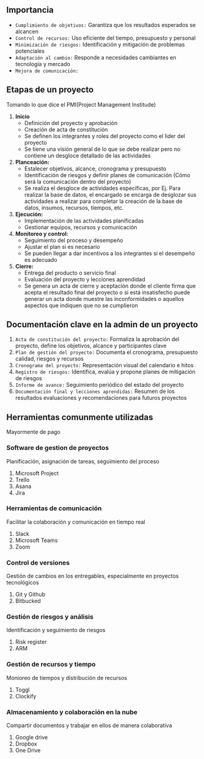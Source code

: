 ## Importancia

- `Cumplimiento de objetivos:` Garantiza que los resultados
  esperados se alcancen
- `Control de recursos:` Uso eficiente del tiempo, presupuesto
  y personal
- `Minimización de riesgos:` Identificación y mitigación de problemas
  potenciales
- `Adaptación al cambio:` Responde a necesidades cambiantes
  en tecnología y mercado
- `Mejora de comunicación:`

## Etapas de un proyecto

Tomando lo que dice el PMI(Project Management Institude)

1. **Inicio**
   - Definición del proyecto y aprobación
   - Creación de acta de constitución
   - Se definen los integrantes y roles del proyecto
     como el lider del proyecto
   - Se tiene una visión general de lo que se debe
     realizar pero no contiene un desgloce detallado de
     las actividades
2. **Planceación:**
   - Estalecer objetivos, alcance, cronograma y presupuesto
   - Identificación de riesgos y definir planes de
     comunicación (Cómo será la comunicación dentro del
     proyecto)
   - Se realiza el desgloce de actividades específicas, por
     Ej. Para realizar la base de datos, el encargado se encarga
     de desglozar sus actividades a realizar para completar la
     creación de la base de datos, insumos, recursos, tiempos,
     etc.
3. **Ejecución:**
   - Implementación de las actividades planificadas
   - Gestionar equipos, recursos y comunicación
4. **Monitoreo y control:**
   - Seguimiento del proceso y desempeño
   - Ajustar el plan si es necesario
   - Se pueden llegar a dar incentivos a los integrantes si
     el desempeño es adecuado
5. **Cierre:**
   - Entrega del producto o servicio final
   - Evaluación del proyecto y lecciones aprendidad
   - Se genera un acta de cierre y aceptación donde el cliente
     firma que acepta el resultado final del proyecto o si está
     insatisfecho puede generar un acta donde muestre las inconformidades
     o aquellos aspectos que indiquen que no se cumplieron

## Documentación clave en la admin de un proyecto

1. `Acta de constitución del proyecto:` Formaliza la aprobación del
   proyecto, define los objetivos, alcance y participantes clave
2. `Plan de gestión del proyecto:` Documenta el cronograma, presupuesto
   calidad, riesgos y recursos
3. `Cronograma del proyecto:` Representación visual del calendario e
   hitos
4. `Registro de riesgos:` Identifica, evalúa y propone planes de mitigación
   de riesgos
5. `Informe de avance:` Seguimiento periódico del estado del proyecto
6. `Documentación final y lecciones aprendidas:` Resumen de los resultados
   evaluaciones y recomendaciones para futuros proyectos

## Herramientas comunmente utilizadas

Mayormente de pago

### Software de gestion de proyectos

Planificación, asignación de tareas, seguimiento del proceso

1. Microsoft Project
2. Trello
3. Asana
4. Jira

### Herramientas de comunicación

Facilitar la colaboración y comunicación en tiempo real

1. Slack
2. Microsoft Teams
3. Zoom

### Control de versiones

Gestión de cambios en los entregables, especialmente en proyectos
tecnológicos

1. Git y Github
2. Bitbucked

### Gestión de riesgos y análisis

Identificación y seguimiento de riesgos

1. Risk register
2. ARM

### Gestión de recursos y tiempo

Monioreo de tiempos y distribución de recursos

1. Toggl
2. Clockify

### Almacenamiento y colaboración en la nube

Compartir documentos y trabajar en ellos de manera colaborativa

1. Google drive
2. Dropbox
3. One Drive
